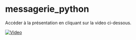 # messagerie_python

Accéder à la présentation en cliquant sur la video ci-dessous.

[![Video](https://img.youtube.com/vi/ui6PSepjin4/maxresdefault.jpg)](http://www.youtube.com/watch?v=ui6PSepjin4 )
